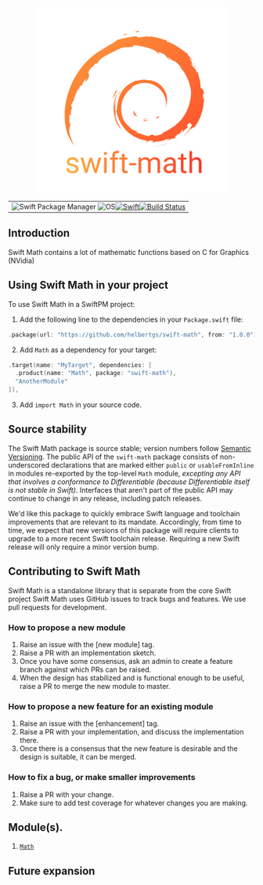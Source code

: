<p align="center">
<img src="./.github/logo.png" alt="drawing" style="width:400px; text-align: center;"/>
</p>

| |
| :-: |
| ![Swift Package Manager](https://badgen.net/badge/Swift%20Package/5.5/orange) ![OS](https://badgen.net/badge/platforms/iOS%20%7C%20macOS%20%7C%20tvOS%20%7C%20watchOS%20%7C%20Linux%20%7C%20Windows/black)[![Swift](https://github.com/helbertgs/swift-math/actions/workflows/swift.yml/badge.svg)](https://github.com/helbertgs/swift-math/actions/workflows/swift.yml)[![Build Status](https://app.bitrise.io/app/d44fb074346957be/status.svg?token=117HaHYOgEFESP4kn9-54A)](https://app.bitrise.io/app/d44fb074346957be) |



## Introduction

Swift Math contains a lot of mathematic functions based on C for Graphics (NVidia)

## Using Swift Math in your project

To use Swift Math in a SwiftPM project:

1. Add the following line to the dependencies in your `Package.swift` file:

```swift
.package(url: "https://github.com/helbertgs/swift-math", from: "1.0.0"),
```

2. Add `Math` as a dependency for your target:

```swift
.target(name: "MyTarget", dependencies: [
  .product(name: "Math", package: "swift-math"),
  "AnotherModule"
]),
```

3. Add `import Math` in your source code.

## Source stability

The Swift Math package is source stable; version numbers follow [Semantic Versioning](https://semver.org).
The public API of the `swift-math` package consists of non-underscored declarations that are marked either `public` or `usableFromInline` in modules re-exported by the top-level `Math` module, *excepting any API that involves a conformance to Differentiable (because Differentiable itself is not stable in Swift)*.
Interfaces that aren't part of the public API may continue to change in any release, including patch releases. 

We'd like this package to quickly embrace Swift language and toolchain improvements that are relevant to its mandate.
Accordingly, from time to time, we expect that new versions of this package will require clients to upgrade to a more recent Swift toolchain release.
Requiring a new Swift release will only require a minor version bump.

## Contributing to Swift Math

Swift Math is a standalone library that is separate from the core Swift project
Swift Math uses GitHub issues to track bugs and features. We use pull requests for development.

### How to propose a new module

1. Raise an issue with the [new module] tag.
2. Raise a PR with an implementation sketch.
3. Once you have some consensus, ask an admin to create a feature branch against which PRs can be raised.
4. When the design has stabilized and is functional enough to be useful, raise a PR to merge the new module to master.

### How to propose a new feature for an existing module

1. Raise an issue with the [enhancement] tag.
2. Raise a PR with your implementation, and discuss the implementation there.
3. Once there is a consensus that the new feature is desirable and the design is suitable, it can be merged.

### How to fix a bug, or make smaller improvements

1. Raise a PR with your change. 
2. Make sure to add test coverage for whatever changes you are making.

## Module(s).

1. [`Math`](Sources/Math/README.md)

## Future expansion